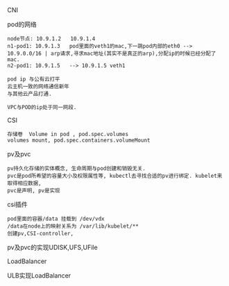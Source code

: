 CNI

pod的网络
```cgo
node节点: 10.9.1.2   10.9.1.4
n1-pod1: 10.9.1.3   pod里面的veth1的mac,下一跳pod内部的eth0 -->  10.9.0.0/16 | arp请求,寻求mac地址(其实不是真正的arp),分配ip的时候已经分配了mac.
n2-pod1: 10.9.1.5   --> 10.9.1.5 veth1

pod ip 与公有云打平
云主机一致的网络通信新年
与其他云产品打通.

VPC与POD的ip处于同一网段. 
```

CSI

```cgo
存储卷  Volume in pod , pod.spec.volumes
volumes mount, pod.spec.containers.volumeMount

```
pv及pvc

```cgo
pv持久化存储的实体概念, 生命周期与pod创建和销毁无关. 
pvc是pod所希望的容量大小及权限属性等, kubectl去寻找合适的pv进行绑定. kubelet来取得相应数据, 
pvc是声明, pv是实现

```
csi插件

```cgo
pod里面的容器/data 挂载到 /dev/vdx 
/data在node上的映射关系为 /var/lib/kubelet/**
创建pv,CSI-controller, 
```

pv及pvc的实现UDISK,UFS,UFile

LoadBalancer

ULB实现LoadBalancer